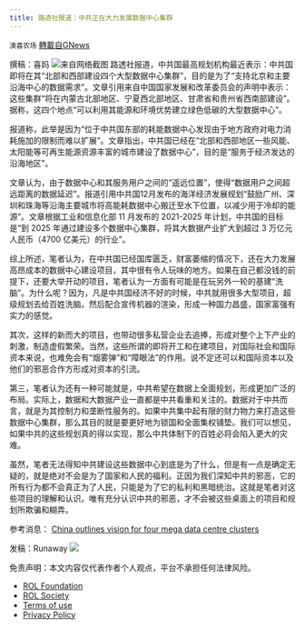 ```yaml
---
title: 路透社报道：中共正在大力发展数据中心集群
---
```

`澳喜农场` [轉載自GNews](https://gnews.org/zh-hans/1804854/)

撰稿：喜妈
![](https://assets.gnews.org/wp-content/uploads/2021/12/20211230-5.jpg)来自网络截图
路透社报道，中共国最高规划机构最近表示：中共国即将在其“北部和西部建设四个大型数据中心集群”，目的是为了“支持北京和主要沿海中心的数据需求”。文章引用来自中国国家发展和改革委员会的声明中表示：这些集群“将在内蒙古北部地区、宁夏西北部地区、甘肃省和贵州省西南部建设”。据称，这四个地点“可以利用其能源和环境优势建立绿色低碳的大型数据中心”。

报道称，此举是因为“位于中共国东部的耗能数据中心发现由于地方政府对电力消耗施加的限制而难以扩展”。文章指出，中共国已经在“北部和西部地区一些风能、太阳能等可再生能源资源丰富的城市建设了数据中心”，目的是“服务于经济发达的沿海地区”。

文章认为，由于数据中心和其服务用户之间的“遥远位置”，使得“数据用户之间超远距离的数据延迟”。报道引用中共国12月发布的海洋经济发展规划“鼓励广州、深圳和珠海等沿海主要城市将高能耗数据中心搬迁至水下位置，以减少用于冷却的能源”。文章根据工业和信息化部 11 月发布的 2021-2025 年计划，中共国的目标是“到 2025 年通过建设多个数据中心集群，将其大数据产业扩大到超过 3 万亿元人民币（4700 亿美元）的行业”。

综上所述，笔者认为，在中共国已经国库匮乏，财富萎缩的情况下，还在大力发展高昂成本的数据中心建设项目，其中很有令人玩味的地方。如果在自己都没钱的前提下，还要大举开动的项目，笔者认为一方面有可能是在玩另外一轮的基建“洗脑”。为什么呢？因为，凡是中共国经济不好的时候，中共就用很多大型项目，超级规划去给百姓洗脑。然后配合宣传机器的渲染，形成一种国力昌盛，国家富强有实力的感觉。

其次，这样的新而大的项目，也带动很多私营企业去追捧，形成对整个上下产业的刺激，制造虚假繁荣。当然，这些所谓的即将开工和在建项目，对国际社会和国际资本来说，也难免会有“烟雾弹”和“障眼法”的作用。说不定还可以和国际资本以及他们的邪恶合作方形成对资本的引流。

第三，笔者认为还有一种可能就是，中共希望在数据上全面规划，形成更加广泛的布局。实际上，数据和大数据产业一直都是中共看重和关注的。数据对于中共而言，就是为其控制力和垄断性服务的。如果中共集中起有限的财力物力来打造这些数据中心集群，那么其目的就是要更好地为锁国和全面集权铺垫。我们可以想见，如果中共的这些规划真的得以实现，那么中共体制下的百姓必将会陷入更大的灾难。

虽然，笔者无法得知中共建设这些数据中心到底是为了什么，但是有一点是确定无疑的，就是绝对不会是为了国家和人民的福利。正因为我们深知中共的邪恶，它的所有行为都不会真正为了人民，只能是为了它的私利和黑暗统治。这就是笔者对这些项目的理解和认识。唯有充分认识中共的邪恶，才不会被这些桌面上的项目和规划所欺骗和糊弄。

参考消息：
[China outlines vision for four mega data centre clusters](https://www.reuters.com/technology/china-approves-building-four-data-centre-clusters-2021-12-29/)

发稿：Runaway
![](https://assets.gnews.org/wp-content/uploads/2021/12/%E6%BE%B3%E5%96%9C%E5%9B%BE%E6%A0%872-1-3.jpg)
 

免责声明：本文内容仅代表作者个人观点，平台不承担任何法律风险。

- [ROL Foundation](https://rolfoundation.org/)
- [ROL Society](https://rolsociety.org/)
- [Terms of use](https://gnews.org/terms-of-use-3/)
- [Privacy Policy](https://gnews.org/privacy-policy/)
